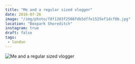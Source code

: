 ```yaml
---
title: "Me and a regular sized vlogger"
date: 2016-07-26
image: "/img/photo/f8f1203f2508fdb5dffe1525ef1dcf0b.jpg"
location: "Boxpark Shoreditch"
instagram: true
draft: false
tags:
 - london
---
```


![Me and a regular sized vlogger](/img/photo/f8f1203f2508fdb5dffe1525ef1dcf0b.jpg)
